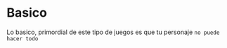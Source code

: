 # Basico
Lo basico, primordial de este tipo de juegos es que tu personaje ```no puede hacer todo```
